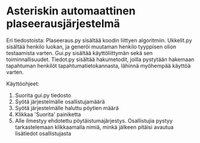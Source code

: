 # Asteriskin automaattinen plaseerausjärjestelmä

Eri tiedostoista:
Plaseeraus.py sisältää koodin liittyen algoritmiin.
Ukkelit.py sisältää henkilo luokan, ja generöi muutaman henkilo tyyppisen olion testaamista varten.
Gui.py sisältää käyttöliittymän sekä sen toiminnallisuudet.
Tiedot.py sisältää hakumetodit, joilla pystytään hakemaan tapahtuman henkilöt tapahtumatietokannasta, lähinnä myöhempää käyttöä varten.


Käyttöohjeet:
1. Suorita gui.py tiedosto
2. Syötä järjestelmälle osallistujamäärä
3. Syötä järjestelmälle haluttu pöytien määrä
4. Klikkaa 'Suorita' painiketta
5. Alle ilmestyy ehdotettu pöytäistumajärjestys. Osallistujia pystyy tarkastelemaan klikkaamalla nimiä, minkä jälkeen pitäisi avautua lisätiedot osallistujasta
